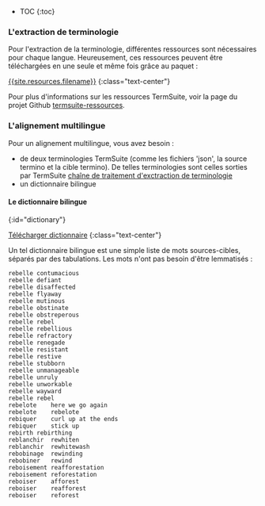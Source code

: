 
* TOC
{:toc}

### L'extraction de terminologie

Pour l'extraction de la terminologie, différentes ressources sont nécessaires pour chaque langue.
Heureusement, ces ressources peuvent être téléchargées en une seule et même fois grâce au paquet :

<a href="{{site.resources.jar}}" class="btn btn-success" role="button">{{site.resources.filename}}</a>
{:class="text-center"}

Pour plus d'informations sur les ressources TermSuite, voir la page du projet Github  [termsuite-ressources](https://github.com/termsuite/termsuite-resources).

### L'alignement multilingue

Pour un alignement multilingue, vous avez besoin :

* de deux terminologies TermSuite (comme les fichiers 'json', la source termino et la cible termino). De telles terminologies sont celles sorties par TermSuite [chaîne de traitement d'exctraction de terminologie](/documentation/fr/command-line-api/#termino)
* un dictionnaire bilingue


#### Le dictionnaire bilingue
{:id="dictionary"}

<a href="{{site.dicos.zip}}" class="btn btn-success" role="button">Télécharger dictionnaire</a>
{:class="text-center"}

Un tel dictionnaire bilingue est une simple liste de mots sources-cibles, séparés par des tabulations. Les mots n'ont pas besoin d'être lemmatisés :

~~~
rebelle	contumacious
rebelle	defiant
rebelle	disaffected
rebelle	flyaway
rebelle	mutinous
rebelle	obstinate
rebelle	obstreperous
rebelle	rebel
rebelle	rebellious
rebelle	refractory
rebelle	renegade
rebelle	resistant
rebelle	restive
rebelle	stubborn
rebelle	unmanageable
rebelle	unruly
rebelle	unworkable
rebelle	wayward
rebelle	rebel
rebelote	here we go again
rebelote	rebelote
rebiquer	curl up at the ends
rebiquer	stick up
rebirth	rebirthing
reblanchir	rewhiten
reblanchir	rewhitewash
rebobinage	rewinding
rebobiner	rewind
reboisement	reafforestation
reboisement	reforestation
reboiser	afforest
reboiser	reafforest
reboiser	reforest
~~~
